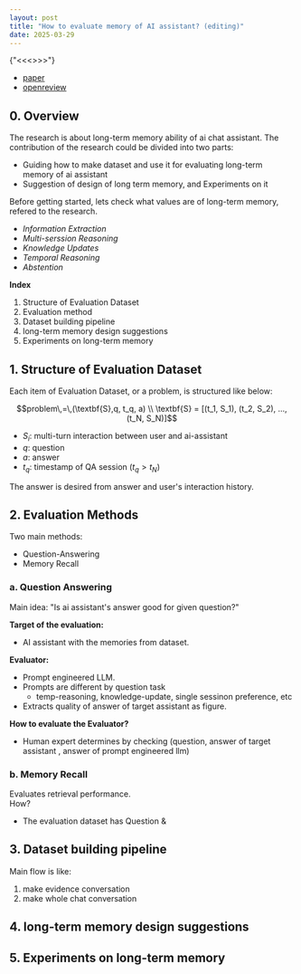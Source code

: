 ```yaml
---
layout: post
title: "How to evaluate memory of AI assistant? (editing)"
date: 2025-03-29
---  
```

{"<<<>>>"}
- [paper](https://arxiv.org/pdf/2410.10813)  
- [openreview](https://openreview.net/forum?id=pZiyCaVuti)  
## 0. Overview  
The research is about long-term memory ability of ai chat assistant. 
The contribution of the research could be divided into two parts:  
- Guiding how to make dataset and use it for evaluating long-term memory of ai assistant  
- Suggestion of design of long term memory, and Experiments on it  
  
Before getting started, lets check what values are of long-term memory, refered to the research.  
- _Information Extraction_
- _Multi-serssion Reasoning_
- _Knowledge Updates_
- _Temporal Reasoning_
- _Abstention_  
  
__Index__  
1. Structure of Evaluation Dataset
2. Evaluation method
3. Dataset building pipeline
4. long-term memory design suggestions
5. Experiments on long-term memory  

## 1. Structure of Evaluation Dataset  
Each item of Evaluation Dataset, or a problem, is structured like below:  
```math
problem\,=\,(\textbf{S},q, t_q, a) \\
\textbf{S} = [(t_1, S_1), (t_2, S_2), ..., (t_N, S_N)]
```  
- $S_i$: multi-turn interaction between user and ai-assistant
- $q$: question
- $a$: answer
- $t_q$: timestamp of QA session ($t_q > t_N$)  
  
The answer is desired from answer and user's interaction history.  

## 2. Evaluation Methods
Two main methods:  
- Question-Answering
- Memory Recall
  
### a. Question Answering
Main idea: "Is ai assistant's answer good for given question?"  
  
__Target of the evaluation:__  
- AI assistant with the memories from dataset.  
  
__Evaluator:__  
- Prompt engineered LLM.
- Prompts are different by question task
    - temp-reasoning, knowledge-update, single sessinon preference, etc
- Extracts quality of answer of target assistant as figure.
  
__How to evaluate the Evaluator?__  
- Human expert determines by checking (question, answer of target assistant , answer of prompt engineered llm)
  

### b. Memory Recall
Evaluates retrieval performance.  
How?
- The evaluation dataset has Question & 
  
  
## 3. Dataset building pipeline
Main flow is like: 
1. make evidence conversation 
2. make whole chat conversation
  
## 4. long-term memory design suggestions

## 5. Experiments on long-term memory
